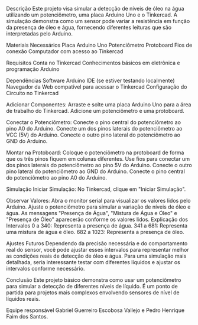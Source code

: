 Descrição
Este projeto visa simular a detecção de níveis de óleo na água utilizando um potenciômetro, uma placa Arduino Uno e o Tinkercad. A simulação demonstra como um sensor pode variar a resistência em função da presença de óleo e água, fornecendo diferentes leituras que são interpretadas pelo Arduino.

Materiais Necessários
Placa Arduino Uno
Potenciômetro
Protoboard
Fios de conexão
Computador com acesso ao Tinkercad

Requisitos
Conta no Tinkercad
Conhecimentos básicos em eletrônica e programação Arduino

Dependências
Software Arduino IDE (se estiver testando localmente)
Navegador da Web compatível para acessar o Tinkercad
Configuração do Circuito no Tinkercad

Adicionar Componentes:
Arraste e solte uma placa Arduino Uno para a área de trabalho do Tinkercad.
Adicione um potenciômetro e uma protoboard.

Conectar o Potenciômetro:
Conecte o pino central do potenciômetro ao pino A0 do Arduino.
Conecte um dos pinos laterais do potenciômetro ao VCC (5V) do Arduino.
Conecte o outro pino lateral do potenciômetro ao GND do Arduino.

Montar na Protoboard:
Coloque o potenciômetro na protoboard de forma que os três pinos fiquem em colunas diferentes.
Use fios para conectar um dos pinos laterais do potenciômetro ao pino 5V do Arduino.
Conecte o outro pino lateral do potenciômetro ao GND do Arduino.
Conecte o pino central do potenciômetro ao pino A0 do Arduino.

Simulação
Iniciar Simulação:
No Tinkercad, clique em "Iniciar Simulação".

Observar Valores:
Abra o monitor serial para visualizar os valores lidos pelo Arduino.
Ajuste o potenciômetro para simular a variação de níveis de óleo e água.
As mensagens "Presença de Água", "Mistura de Água e Óleo" e "Presença de Óleo" aparecerão conforme os valores lidos.
Explicação dos Intervalos
0 a 340: Representa a presença de água.
341 a 681: Representa uma mistura de água e óleo.
682 a 1023: Representa a presença de óleo.

Ajustes Futuros
Dependendo da precisão necessária e do comportamento real do sensor, você pode ajustar esses intervalos para representar melhor as condições reais de detecção de óleo e água. Para uma simulação mais detalhada, seria interessante testar com diferentes líquidos e ajustar os intervalos conforme necessário.

Conclusão
Este projeto básico demonstra como usar um potenciômetro para simular a detecção de diferentes níveis de líquido. É um ponto de partida para projetos mais complexos envolvendo sensores de nível de líquidos reais.

Equipe responsável
Gabriel Guerreiro Escobosa Vallejo e Pedro Henrique Faim dos Santos.
